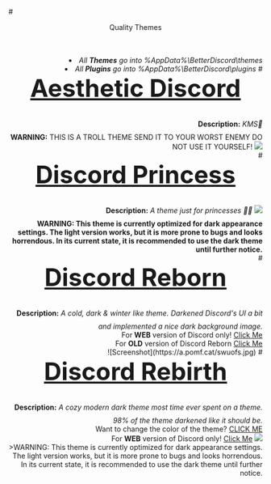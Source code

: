#<DIV ALIGN=CENTER>Quality Themes</div><br><div align=right><br>
<li><i>All <b>Themes</b> go into %AppData%\BetterDiscord\themes</i>
<li><i>All <b>Plugins</b> go into %AppData%\BetterDiscord\plugins</i>
#<font size="25"><b><DIV ALIGN=CENTER><a href="https://github.com/Chaotiic/Discord-Themes/blob/master/Themes/Aesthetic%20Discord.theme.css">Aesthetic Discord</a></div></b></font>
<b>Description:</b><i> KMS🏻</i><br>
<b>WARNING:</b> THIS IS A TROLL THEME SEND IT TO YOUR WORST ENEMY DO NOT USE IT YOURSELF!
<img href="https://github.com/Chaotiic/Discord-Themes/blob/master/Themes/Aesthetic%20Discord.theme.css" src="https://a.pomf.cat/vvjkzd.png"></img><br>
#<font size="25"><b><DIV ALIGN=CENTER><a href="https://github.com/Chaotiic/Discord-Themes/blob/master/Themes/Discord%20Princess.theme.css">Discord Princess</a></div></b></font>
<b>Description:</b><i> A theme just for princesses 👸🏻</i>
<img href="https://github.com/Chaotiic/Discord-Themes/blob/master/Themes/Discord%20Princess.theme.css" src="https://a.pomf.cat/qtoppj.png"></img><br>
<b>WARNING: This theme is currently optimized for dark appearance settings. The light version works, but it is more prone to bugs and looks horrendous. In its current state, it is recommended to use the dark theme until further notice.</b><br>
#<font size="25"><b><DIV ALIGN=CENTER><a href="https://github.com/Chaotiic/Discord-Themes-and-Plugins/blob/master/Themes/Discord%20Reborn.theme.css">Discord Reborn</a></div></b></font>
<b>Description:</b><i> A cold, dark & winter like theme. Darkened Discord's UI a bit and implemented a nice dark background image.</i></b><br>
For <b>WEB</b> version of Discord only! <a href="https://userstyles.org/styles/125848/discord-reborn">Click Me</a><br>
For <b>OLD</b> version of Discord Reborn <a href="https://skidpaste.org/N5ClcJFh">Click Me</a><br>
![Screenshot](https://a.pomf.cat/swuofs.jpg)
#<font size="25"><b><DIV ALIGN=CENTER><a href="https://github.com/Chaotiic/Discord-Themes-and-Plugins/blob/master/Themes/Discord%20Rebirth.css">Discord Rebirth</a></div></b></font>
<b>Description:</b><i> A cozy modern dark theme most time ever spent on a theme. 98% of the theme darkened like it should be.</i> </b><br>Want to change the color of the theme? <a href="http://pastebin.com/jNQLS005">CLICK ME</a><br>
For <b>WEB</b> version of Discord only! <a href="https://userstyles.org/styles/125412/discord-rebirth">Click Me</a>
<img href="https://github.com/Chaotiic/Discord-Themes-and-Plugins/blob/master/Themes/Dark%20Mode%20Rebirth.css" src="https://i.imgur.com/lPdrdDe.png"></img><br>
>WARNING: This theme is currently optimized for dark appearance settings. The light version works, but it is more prone to bugs and looks horrendous. In its current state, it is recommended to use the dark theme until further notice.
